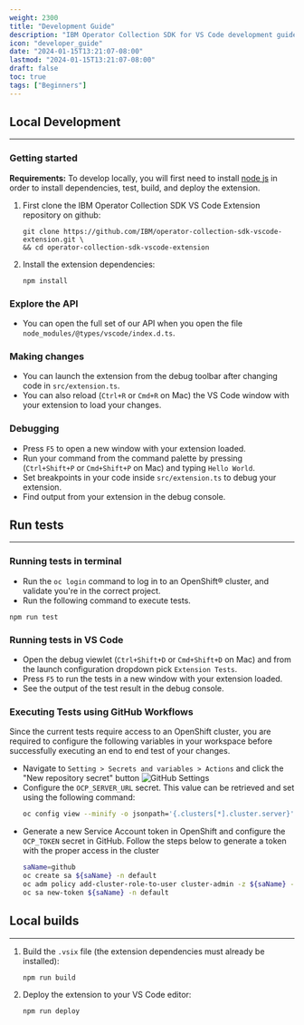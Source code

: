 ```yaml
---
weight: 2300
title: "Development Guide"
description: "IBM Operator Collection SDK for VS Code development guide."
icon: "developer_guide"
date: "2024-01-15T13:21:07-08:00"
lastmod: "2024-01-15T13:21:07-08:00"
draft: false
toc: true
tags: ["Beginners"]
---
```


<!-- # IBM Operator Collection SDK for VS Code Development Guide -->

## Local Development
---
### Getting started
**Requirements:** To develop locally, you will first need to install [node js](https://nodejs.org/en) in order to install dependencies, test, build, and deploy the extension.
1. First clone the IBM Operator Collection SDK VS Code Extension repository on github:
    ```
    git clone https://github.com/IBM/operator-collection-sdk-vscode-extension.git \
    && cd operator-collection-sdk-vscode-extension
    ```
2. Install the extension dependencies:
    ```
    npm install
    ```

### Explore the API
* You can open the full set of our API when you open the file `node_modules/@types/vscode/index.d.ts`.

### Making changes
* You can launch the extension from the debug toolbar after changing code in `src/extension.ts`.
* You can also reload (`Ctrl+R` or `Cmd+R` on Mac) the VS Code window with your extension to load your changes.

### Debugging
* Press `F5` to open a new window with your extension loaded.
* Run your command from the command palette by pressing (`Ctrl+Shift+P` or `Cmd+Shift+P` on Mac) and typing `Hello World`.
* Set breakpoints in your code inside `src/extension.ts` to debug your extension.
* Find output from your extension in the debug console.

## Run tests
---
### Running tests in terminal
* Run the `oc login` command to log in to an OpenShift® cluster, and validate you're in the correct project.
* Run the following command to execute tests.
```
npm run test
```

### Running tests in VS Code
* Open the debug viewlet (`Ctrl+Shift+D` or `Cmd+Shift+D` on Mac) and from the launch configuration dropdown pick `Extension Tests`.
* Press `F5` to run the tests in a new window with your extension loaded.
* See the output of the test result in the debug console.

### Executing Tests using GitHub Workflows
Since the current tests require access to an OpenShift cluster, you are required to configure the following variables in your workspace before successfully executing an end to end test of your changes.
* Navigate to `Setting > Secrets and variables > Actions` and click the "New repository secret" button
![GitHub Settings](/images/vs-code-extension/github-settings.png)
* Configure the `OCP_SERVER_URL` secret. This value can be retrieved  and set using the following command:
    ```bash
    oc config view --minify -o jsonpath='{.clusters[*].cluster.server}'
    ```
* Generate a new Service Account token in OpenShift and configure the `OCP_TOKEN` secret in GitHub. Follow the steps below to generate a token with the proper access in the cluster
    ```bash
    saName=github
    oc create sa ${saName} -n default
    oc adm policy add-cluster-role-to-user cluster-admin -z ${saName} -n default
    oc sa new-token ${saName} -n default
    ```

## Local builds
---
1. Build the `.vsix` file (the extension dependencies must already be installed):
    ```
    npm run build
    ```
2. Deploy the extension to your VS Code editor:
    ```
    npm run deploy
    ```